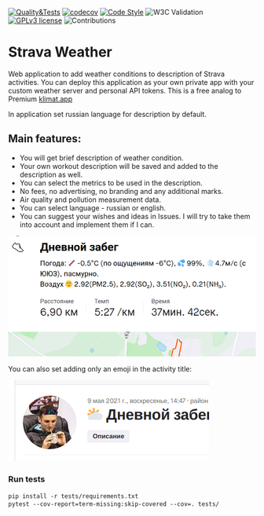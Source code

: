 [![Quality&Tests](https://github.com/vol1ura/strava_weather_app/actions/workflows/python-app.yml/badge.svg)](https://github.com/vol1ura/strava_weather_app/actions/workflows/python-app.yml)
[![codecov](https://codecov.io/gh/vol1ura/strava_weather_app/branch/master/graph/badge.svg)](https://codecov.io/gh/vol1ura/strava_weather_app)
[![Code Style](https://img.shields.io/badge/Code%20Style-PEP%208-blueviolet)](https://www.python.org/dev/peps/pep-0008/) 
![W3C Validation](https://img.shields.io/w3c-validation/html?targetUrl=http%3A%2F%2Fstrava.pythonanywhere.com%2F)
[![GPLv3 license](https://img.shields.io/badge/License-GPLv3-blue.svg)](http://perso.crans.org/besson/LICENSE.html)
![Contributions](https://img.shields.io/badge/Contributions-Welcome-brightgreen)

# Strava Weather

Web application to add weather conditions to description of Strava activities. You can deploy this application as your own private app with your custom weather server and personal API tokens.
This is a free analog to Premium [klimat.app](http://klimat.app)

In application set russian language for description by default.

## Main features:

* You will get brief description of weather condition.
* Your own workout description will be saved and added to the description as well.
* You can select the metrics to be used in the description.
* No fees, no advertising, no branding and any additional marks.
* Air quality and pollution measurement data.
* You can select language -  russian or english.
* You can suggest your wishes and ideas in Issues. I will try to take them into account and implement them if I can.

![Description example](static/pic1.png)

You can also set adding only an emoji in the activity title:

![Emoji in the title](static/pic2.png)

### Run tests

```shell
pip install -r tests/requirements.txt
pytest --cov-report=term-missing:skip-covered --cov=. tests/
```
